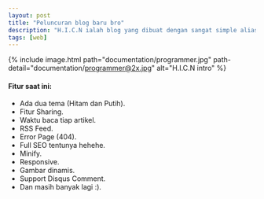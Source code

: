 ```yaml
---
layout: post
title: "Peluncuran blog baru bro"
description: "H.I.C.N ialah blog yang dibuat dengan sangat simple alias tanpa biaya sepeserpun. Hehehe."
tags: [web]
---
```


{% include image.html path="documentation/programmer.jpg" path-detail="documentation/programmer@2x.jpg" alt="H.I.C.N intro" %}

#### Fitur saat ini:
  - Ada dua tema (Hitam dan Putih).
  - Fitur Sharing.
  - Waktu baca tiap artikel.
  - RSS Feed.
  - Error Page (404).
  - Full SEO tentunya hehehe.
  - Minify.
  - Responsive.
  - Gambar dinamis.
  - Support Disqus Comment.
  - Dan masih banyak lagi :).